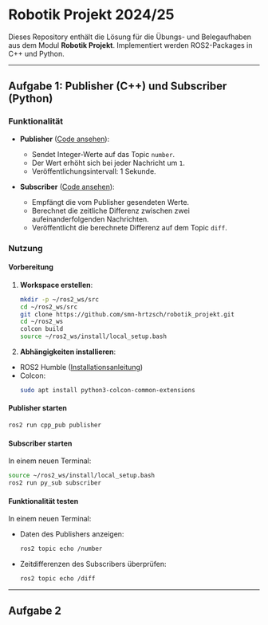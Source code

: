 # Robotik Projekt 2024/25

Dieses Repository enthält die Lösung für die Übungs- und Belegaufhaben aus dem Modul **Robotik Projekt**. Implementiert werden ROS2-Packages in C++ und Python. 

---

## Aufgabe 1: Publisher (C++) und Subscriber (Python)

### Funktionalität
- **Publisher** ([Code ansehen](https://github.com/smn-hrtzsch/robotik_projekt/blob/main/src/cpp_pub/src/publisher_member_function.cpp)):
  - Sendet Integer-Werte auf das Topic `number`.
  - Der Wert erhöht sich bei jeder Nachricht um `1`.
  - Veröffentlichungsintervall: 1 Sekunde.
  
- **Subscriber** ([Code ansehen](https://github.com/smn-hrtzsch/robotik_projekt/blob/main/src/py_sub/py_sub/subscriber_member_function.py)):
  - Empfängt die vom Publisher gesendeten Werte.
  - Berechnet die zeitliche Differenz zwischen zwei aufeinanderfolgenden Nachrichten.
  - Veröffentlicht die berechnete Differenz auf dem Topic `diff`.

### Nutzung

#### Vorbereitung
1. **Workspace erstellen**:
   ```bash
   mkdir -p ~/ros2_ws/src
   cd ~/ros2_ws/src
   git clone https://github.com/smn-hrtzsch/robotik_projekt.git
   cd ~/ros2_ws
   colcon build
   source ~/ros2_ws/install/local_setup.bash
   ```

2. **Abhängigkeiten installieren**:
  - ROS2 Humble ([Installationsanleitung](https://docs.ros.org/en/humble/Installation/Ubuntu-Install-Debs.html))
  - Colcon:
    ```bash
    sudo apt install python3-colcon-common-extensions
    ```

#### Publisher starten
  ```bash
  ros2 run cpp_pub publisher
  ```

#### Subscriber starten
In einem neuen Terminal:
```bash
source ~/ros2_ws/install/local_setup.bash
ros2 run py_sub subscriber
```

#### Funktionalität testen
In einem neuen Terminal:
- Daten des Publishers anzeigen:
  ```bash
  ros2 topic echo /number
  ```
- Zeitdifferenzen des Subscribers überprüfen:
  ```bash
  ros2 topic echo /diff
  ```

---

## Aufgabe 2
